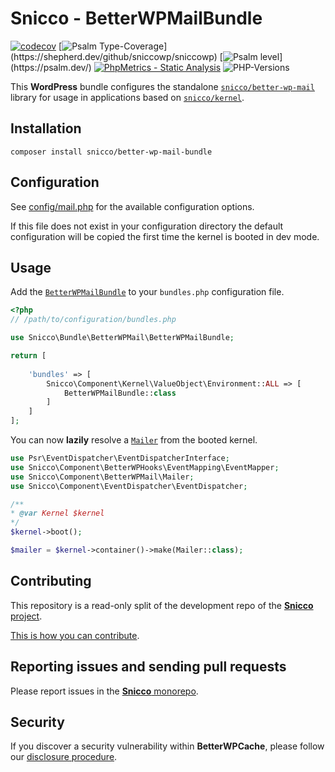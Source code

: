 # Snicco - BetterWPMailBundle

[![codecov](https://img.shields.io/badge/Coverage-100%25-success
)](https://codecov.io/gh/sniccowp/sniccowp)
[![Psalm Type-Coverage](https://shepherd.dev/github/sniccowp/sniccowp/coverage.svg?)](https://shepherd.dev/github/sniccowp/sniccowp)
[![Psalm level](https://shepherd.dev/github/sniccowp/sniccowp/level.svg?)](https://psalm.dev/)
[![PhpMetrics - Static Analysis](https://img.shields.io/badge/PhpMetrics-Static_Analysis-2ea44f)](https://sniccowp.github.io/sniccowp/phpmetrics/BetterWPMailBundle/index.html)
![PHP-Versions](https://img.shields.io/badge/PHP-%5E7.4%7C%5E8.0%7C%5E8.1-blue)

This **WordPress** bundle configures the standalone [`snicco/better-wp-mail`](https://github.com/sniccowp/better-wp-mail) library for usage in applications based on [`snicco/kernel`](https://github.com/sniccowp/kernel).

## Installation

```shell
composer install snicco/better-wp-mail-bundle
```

## Configuration

See [config/mail.php](config/mail.php) for the available configuration options.

If this file does not exist in your configuration directory the default configuration will be copied
the first time the kernel is booted in dev mode.

## Usage

Add the [`BetterWPMailBundle`](src/BetterWPMailBundle.php) to your `bundles.php` configuration file.

```php
<?php
// /path/to/configuration/bundles.php

use Snicco\Bundle\BetterWPMail\BetterWPMailBundle;

return [
    
    'bundles' => [
        Snicco\Component\Kernel\ValueObject\Environment::ALL => [
            BetterWPMailBundle::class
        ]   
    ]   
];

```

You can now **lazily** resolve a [`Mailer`](https://github.com/sniccowp/better-wp-mail) from the booted kernel.

```php
use Psr\EventDispatcher\EventDispatcherInterface;
use Snicco\Component\BetterWPHooks\EventMapping\EventMapper;
use Snicco\Component\BetterWPMail\Mailer;
use Snicco\Component\EventDispatcher\EventDispatcher;

/**
* @var Kernel $kernel
*/
$kernel->boot();

$mailer = $kernel->container()->make(Mailer::class);
```

## Contributing

This repository is a read-only split of the development repo of the [**Snicco** project](https://github.com/sniccowp/sniccowp).

[This is how you can contribute](https://github.com/sniccowp/sniccowp/blob/master/CONTRIBUTING.md).

## Reporting issues and sending pull requests

Please report issues in the
[**Snicco** monorepo](https://github.com/sniccowp/sniccowp/blob/master/CONTRIBUTING.md##using-the-issue-tracker).

## Security

If you discover a security vulnerability within **BetterWPCache**, please follow
our [disclosure procedure](https://github.com/sniccowp/sniccowp/blob/master/SECURITY.md).
